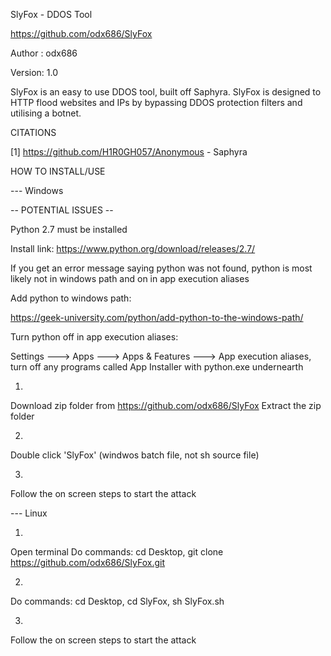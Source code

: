 SlyFox - DDOS Tool

https://github.com/odx686/SlyFox

Author : odx686 

Version: 1.0

SlyFox is an easy to use DDOS tool, built off Saphyra. SlyFox is designed to HTTP flood websites and IPs by bypassing DDOS protection filters and utilising a botnet.



CITATIONS

[1] https://github.com/H1R0GH057/Anonymous - Saphyra



HOW TO INSTALL/USE
	
--- Windows

-- POTENTIAL ISSUES  --

Python 2.7 must be installed

Install link: https://www.python.org/download/releases/2.7/

If you get an error message saying python was not found, python is most likely not in windows path and on in app execution aliases

Add python to windows path: 

https://geek-university.com/python/add-python-to-the-windows-path/

Turn python off in app execution aliases: 

Settings ---> Apps ---> Apps & Features ---> App execution aliases, turn off any programs called App Installer with python.exe undernearth

1. 
Download zip folder from https://github.com/odx686/SlyFox
Extract the zip folder

2.   
Double click 'SlyFox' (windwos batch file, not sh source file)

3. 
Follow the on screen steps to start the attack

--- Linux

1.  
Open terminal
Do commands:
cd Desktop, 
git clone https://github.com/odx686/SlyFox.git

2.  
Do commands:
cd Desktop, 
cd SlyFox, 
sh SlyFox.sh

3.  
Follow the on screen steps to start the attack
